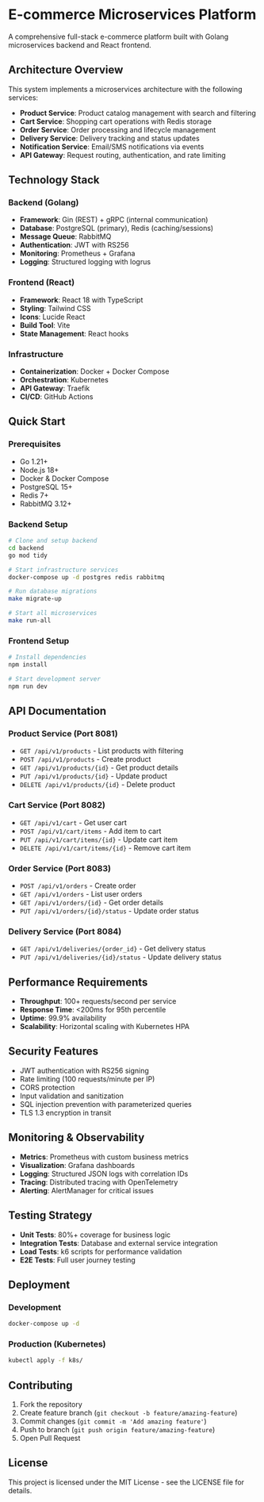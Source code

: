 # E-commerce Microservices Platform

A comprehensive full-stack e-commerce platform built with Golang microservices backend and React frontend.

## Architecture Overview

This system implements a microservices architecture with the following services:
- **Product Service**: Product catalog management with search and filtering
- **Cart Service**: Shopping cart operations with Redis storage
- **Order Service**: Order processing and lifecycle management
- **Delivery Service**: Delivery tracking and status updates
- **Notification Service**: Email/SMS notifications via events
- **API Gateway**: Request routing, authentication, and rate limiting

## Technology Stack

### Backend (Golang)
- **Framework**: Gin (REST) + gRPC (internal communication)
- **Database**: PostgreSQL (primary), Redis (caching/sessions)
- **Message Queue**: RabbitMQ
- **Authentication**: JWT with RS256
- **Monitoring**: Prometheus + Grafana
- **Logging**: Structured logging with logrus

### Frontend (React)
- **Framework**: React 18 with TypeScript
- **Styling**: Tailwind CSS
- **Icons**: Lucide React
- **Build Tool**: Vite
- **State Management**: React hooks

### Infrastructure
- **Containerization**: Docker + Docker Compose
- **Orchestration**: Kubernetes
- **API Gateway**: Traefik
- **CI/CD**: GitHub Actions

## Quick Start

### Prerequisites
- Go 1.21+
- Node.js 18+
- Docker & Docker Compose
- PostgreSQL 15+
- Redis 7+
- RabbitMQ 3.12+

### Backend Setup
```bash
# Clone and setup backend
cd backend
go mod tidy

# Start infrastructure services
docker-compose up -d postgres redis rabbitmq

# Run database migrations
make migrate-up

# Start all microservices
make run-all
```

### Frontend Setup
```bash
# Install dependencies
npm install

# Start development server
npm run dev
```

## API Documentation

### Product Service (Port 8081)
- `GET /api/v1/products` - List products with filtering
- `POST /api/v1/products` - Create product
- `GET /api/v1/products/{id}` - Get product details
- `PUT /api/v1/products/{id}` - Update product
- `DELETE /api/v1/products/{id}` - Delete product

### Cart Service (Port 8082)
- `GET /api/v1/cart` - Get user cart
- `POST /api/v1/cart/items` - Add item to cart
- `PUT /api/v1/cart/items/{id}` - Update cart item
- `DELETE /api/v1/cart/items/{id}` - Remove cart item

### Order Service (Port 8083)
- `POST /api/v1/orders` - Create order
- `GET /api/v1/orders` - List user orders
- `GET /api/v1/orders/{id}` - Get order details
- `PUT /api/v1/orders/{id}/status` - Update order status

### Delivery Service (Port 8084)
- `GET /api/v1/deliveries/{order_id}` - Get delivery status
- `PUT /api/v1/deliveries/{id}/status` - Update delivery status

## Performance Requirements

- **Throughput**: 100+ requests/second per service
- **Response Time**: <200ms for 95th percentile
- **Uptime**: 99.9% availability
- **Scalability**: Horizontal scaling with Kubernetes HPA

## Security Features

- JWT authentication with RS256 signing
- Rate limiting (100 requests/minute per IP)
- CORS protection
- Input validation and sanitization
- SQL injection prevention with parameterized queries
- TLS 1.3 encryption in transit

## Monitoring & Observability

- **Metrics**: Prometheus with custom business metrics
- **Visualization**: Grafana dashboards
- **Logging**: Structured JSON logs with correlation IDs
- **Tracing**: Distributed tracing with OpenTelemetry
- **Alerting**: AlertManager for critical issues

## Testing Strategy

- **Unit Tests**: 80%+ coverage for business logic
- **Integration Tests**: Database and external service integration
- **Load Tests**: k6 scripts for performance validation
- **E2E Tests**: Full user journey testing

## Deployment

### Development
```bash
docker-compose up -d
```

### Production (Kubernetes)
```bash
kubectl apply -f k8s/
```

## Contributing

1. Fork the repository
2. Create feature branch (`git checkout -b feature/amazing-feature`)
3. Commit changes (`git commit -m 'Add amazing feature'`)
4. Push to branch (`git push origin feature/amazing-feature`)
5. Open Pull Request

## License

This project is licensed under the MIT License - see the LICENSE file for details.